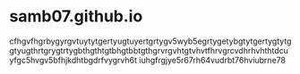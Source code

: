 # samb07.github.io
cfhgvfhgrbygyrgvtuytytgertyugtuyertgrtygv5wyb5egrtygetybgtytgertygtytggtyugthrtgrygtrtygbthgthtgtbhgtbbtgthgrvrgvhtgtvhvtfhrvgrcvdhrhvhthtdcuyfgc5hvgv5bfhjkdhtbgdrfvygrvh6t iuhgfrgjye5r67rh64vudrbt76hviubrne78
